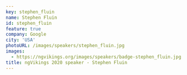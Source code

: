 ```yaml
---
key: stephen_fluin
name: Stephen Fluin
id: stephen_fluin
feature: true
company: Google
city: 'USA'
photoURL: /images/speakers/stephen_fluin.jpg
images:
  - https://ngvikings.org/images/speakers/badge-stephen_fluin.jpg
title: ngVikings 2020 speaker - Stephen Fluin
---
```

